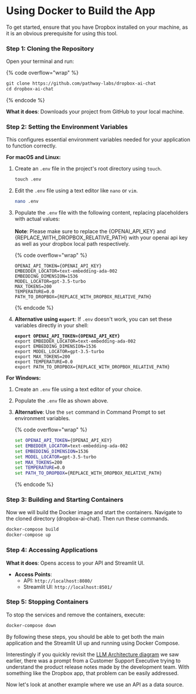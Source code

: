 # Using Docker to Build the App

To get started, ensure that you have Dropbox installed on your machine, as it is an obvious prerequisite for using this tool.

### Step 1: Cloning the Repository

Open your terminal and run:

{% code overflow="wrap" %}
```bash
git clone https://github.com/pathway-labs/dropbox-ai-chat 
cd dropbox-ai-chat
```
{% endcode %}

**What it does**: Downloads your project from GitHub to your local machine.&#x20;

### Step 2: Setting the Environment Variables

This configures essential environment variables needed for your application to function correctly.

**For macOS and Linux:**

1.  Create an `.env` file in the project's root directory using `touch`.

    ```bash
    touch .env
    ```
2.  Edit the `.env` file using a text editor like `nano` or `vim`.

    ```bash
    nano .env
    ```
3.  Populate the `.env` file with the following content, replacing placeholders with actual values:\
    \
    **Note**: Please make sure to replace the {OPENAI\_API\_KEY} and {REPLACE\_WITH\_DROPBOX\_RELATIVE\_PATH} with your openai api key as well as your dropbox local path respectively.

    {% code overflow="wrap" %}
    ```plaintext
    OPENAI_API_TOKEN={OPENAI_API_KEY}
    EMBEDDER_LOCATOR=text-embedding-ada-002
    EMBEDDING_DIMENSION=1536
    MODEL_LOCATOR=gpt-3.5-turbo
    MAX_TOKENS=200
    TEMPERATURE=0.0
    PATH_TO_DROPBOX={REPLACE_WITH_DROPBOX_RELATIVE_PATH}
    ```
    {% endcode %}
4.  **Alternative using `export`**: If `.env` doesn't work, you can set these variables directly in your shell:

    <pre class="language-bash" data-overflow="wrap"><code class="lang-bash"><strong>export OPENAI_API_TOKEN={OPENAI_API_KEY}
    </strong>export EMBEDDER_LOCATOR=text-embedding-ada-002
    export EMBEDDING_DIMENSION=1536
    export MODEL_LOCATOR=gpt-3.5-turbo
    export MAX_TOKENS=200
    export TEMPERATURE=0.0
    export PATH_TO_DROPBOX={REPLACE_WITH_DROPBOX_RELATIVE_PATH}
    </code></pre>

**For Windows:**

1. Create an `.env` file using a text editor of your choice.
2. Populate the `.env` file as shown above.
3.  **Alternative**: Use the `set` command in Command Prompt to set environment variables.

    {% code overflow="wrap" %}
    ```cmd
    set OPENAI_API_TOKEN={OPENAI_API_KEY}
    set EMBEDDER_LOCATOR=text-embedding-ada-002
    set EMBEDDING_DIMENSION=1536
    set MODEL_LOCATOR=gpt-3.5-turbo
    set MAX_TOKENS=200
    set TEMPERATURE=0.0
    set PATH_TO_DROPBOX={REPLACE_WITH_DROPBOX_RELATIVE_PATH}
    ```
    {% endcode %}

### Step 3: Building and Starting Containers

Now we will build the Docker image and start the containers. Navigate to the cloned directory (dropbox-ai-chat). Then run these commands.

```bash
docker-compose build 
docker-compose up
```

### Step 4: Accessing Applications

**What it does**: Opens access to your API and Streamlit UI.

* **Access Points**:
  * API: `http://localhost:8080/`
  * Streamlit UI: `http://localhost:8501/`

### Step 5: Stopping Containers

To stop the services and remove the containers, execute:

```bash
docker-compose down
```

By following these steps, you should be able to get both the main application and the Streamlit UI up and running using Docker Compose.

Interestingly if you quickly revisit the [LLM Architecture diagram](https://ai-community-iitb-organization.gitbook.io/10-days-llm-bootcamp/retrieval-augmented-generation-and-llm-architecture/llm-architecture-diagram-and-various-steps) we saw earlier, there was a prompt from a Customer Support Executive trying to understand the product release notes made by the development team. With something like the Dropbox app, that problem can be easily addressed.&#x20;

Now let's look at another example where we use an API as a data source.

